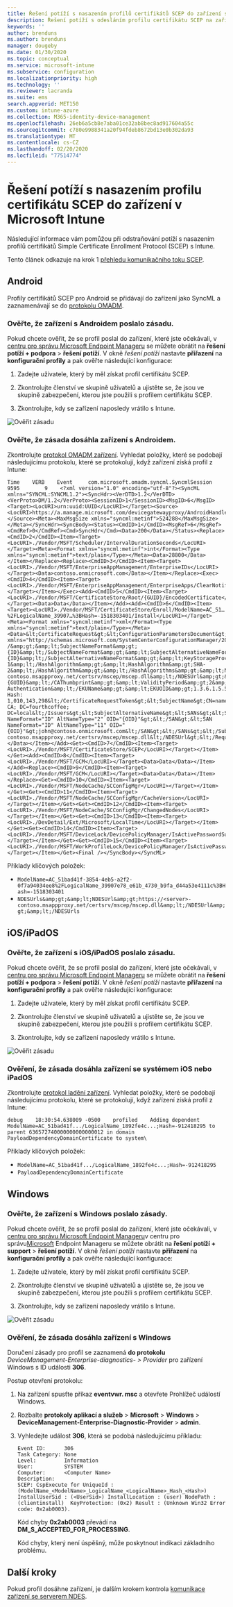 ```yaml
---
title: Řešení potíží s nasazením profilů certifikátů SCEP do zařízení s Microsoft Intune | Microsoft Docs
description: Řešení potíží s odesláním profilu certifikátu SCEP na zařízení pomocí Intune
keywords: ''
author: brenduns
ms.author: brenduns
manager: dougeby
ms.date: 01/30/2020
ms.topic: conceptual
ms.service: microsoft-intune
ms.subservice: configuration
ms.localizationpriority: high
ms.technology: ''
ms.reviewer: lacranda
ms.suite: ems
search.appverid: MET150
ms.custom: intune-azure
ms.collection: M365-identity-device-management
ms.openlocfilehash: 26eb6a5cb8e7aba01ce32ab8bec8ad917604a55c
ms.sourcegitcommit: c780e9988341a20f94fdeb8672bd13e0b302da93
ms.translationtype: MT
ms.contentlocale: cs-CZ
ms.lasthandoff: 02/20/2020
ms.locfileid: "77514774"
---
```

# <a name="troubleshoot-deployment-of-a-scep-certificate-profile-to-devices-in-microsoft-intune"></a>Řešení potíží s nasazením profilu certifikátu SCEP do zařízení v Microsoft Intune

Následující informace vám pomůžou při odstraňování potíží s nasazením profilů certifikátů Simple Certificate Enrollment Protocol (SCEP) s Intune.

Tento článek odkazuje na krok 1 [přehledu komunikačního toku SCEP](troubleshoot-scep-certificate-profiles.md).


## <a name="android"></a>Android

Profily certifikátů SCEP pro Android se přidávají do zařízení jako SyncML a zaznamenávají se do [protokolu OMADM](troubleshoot-scep-certificate-profiles.md#logs-for-android-devices).

### <a name="validate-that-the-android-device-was-sent-the-policy"></a>Ověřte, že zařízení s Androidem poslalo zásadu.

Pokud chcete ověřit, že se profil poslal do zařízení, které jste očekávali, v [centru pro správu Microsoft Endpoint Manageru](https://go.microsoft.com/fwlink/?linkid=2109431) se můžete obrátit na **řešení potíží + podpora** > **řešení potíží**.  V okně *řešení potíží* nastavte **přiřazení** na **konfigurační profily** a pak ověřte následující konfigurace:

1. Zadejte uživatele, který by měl získat profil certifikátu SCEP.

2. Zkontrolujte členství ve skupině uživatelů a ujistěte se, že jsou ve skupině zabezpečení, kterou jste použili s profilem certifikátu SCEP.

3. Zkontrolujte, kdy se zařízení naposledy vrátilo s Intune.

![Ověřit zásadu](../protect/media/troubleshoot-scep-certificate-profile-deployment/validate-policy-android.png)

### <a name="validate-the-policy-reached-the-android-device"></a>Ověřte, že zásada dosáhla zařízení s Androidem.

Zkontrolujte [protokol OMADM zařízení](troubleshoot-scep-certificate-profiles.md#logs-for-android-devices). Vyhledat položky, které se podobají následujícímu protokolu, které se protokolují, když zařízení získá profil z Intune:

```
Time    VERB    Event     com.microsoft.omadm.syncml.SyncmlSession     9595        9    <?xml version="1.0" encoding="utf-8"?><SyncML xmlns="SYNCML:SYNCML1.2"><SyncHdr><VerDTD>1.2</VerDTD><VerProto>DM/1.2</VerProto><SessionID>1</SessionID><MsgID>6</MsgID><Target><LocURI>urn:uuid:UUID</LocURI></Target><Source><LocURI>https://a.manage.microsoft.com/devicegatewayproxy/AndroidHandler.ashx</LocURI></Source><Meta><MaxMsgSize xmlns="syncml:metinf">524288</MaxMsgSize></Meta></SyncHdr><SyncBody><Status><CmdID>1</CmdID><MsgRef>6</MsgRef><CmdRef>0</CmdRef><Cmd>SyncHdr</Cmd><Data>200</Data></Status><Replace><CmdID>2</CmdID><Item><Target><LocURI>./Vendor/MSFT/Scheduler/IntervalDurationSeconds</LocURI></Target><Meta><Format xmlns="syncml:metinf">int</Format><Type xmlns="syncml:metinf">text/plain</Type></Meta><Data>28800</Data></Item></Replace><Replace><CmdID>3</CmdID><Item><Target><LocURI>./Vendor/MSFT/EnterpriseAppManagement/EnterpriseIDs</LocURI></Target><Data>contoso.onmicrosoft.com</Data></Item></Replace><Exec><CmdID>4</CmdID><Item><Target><LocURI>./Vendor/MSFT/EnterpriseAppManagement/EnterpriseApps/ClearNotifications</LocURI></Target></Item></Exec><Add><CmdID>5</CmdID><Item><Target><LocURI>./Vendor/MSFT/CertificateStore/Root/{GUID}/EncodedCertificate</LocURI></Target><Data>Data</Data></Item></Add><Add><CmdID>6</CmdID><Item><Target><LocURI>./Vendor/MSFT/CertificateStore/Enroll/ModelName=AC_51…%2FLogicalName_39907…%3BHash=-1518303401/Install</LocURI></Target><Meta><Format xmlns="syncml:metinf">xml</Format><Type xmlns="syncml:metinf">text/plain</Type></Meta><Data>&lt;CertificateRequest&gt;&lt;ConfigurationParametersDocument&gt;&amp;lt;ConfigurationParameters xmlns="http://schemas.microsoft.com/SystemCenterConfigurationManager/2012/03/07/CertificateEnrollment/ConfigurationParameters"&amp;gt;&amp;lt;ExpirationThreshold&amp;gt;20&amp;lt;/ExpirationThreshold&amp;gt;&amp;lt;RetryCount&amp;gt;3&amp;lt;/RetryCount&amp;gt;&amp;lt;RetryDelay&amp;gt;1&amp;lt;/RetryDelay&amp;gt;&amp;lt;TemplateName /&amp;gt;&amp;lt;SubjectNameFormat&amp;gt;{ID}&amp;lt;/SubjectNameFormat&amp;gt;&amp;lt;SubjectAlternativeNameFormat&amp;gt;{ID}&amp;lt;/SubjectAlternativeNameFormat&amp;gt;&amp;lt;KeyStorageProviderSetting&amp;gt;0&amp;lt;/KeyStorageProviderSetting&amp;gt;&amp;lt;KeyUsage&amp;gt;32&amp;lt;/KeyUsage&amp;gt;&amp;lt;KeyLength&amp;gt;2048&amp;lt;/KeyLength&amp;gt;&amp;lt;HashAlgorithms&amp;gt;&amp;lt;HashAlgorithm&amp;gt;SHA-1&amp;lt;/HashAlgorithm&amp;gt;&amp;lt;HashAlgorithm&amp;gt;SHA-2&amp;lt;/HashAlgorithm&amp;gt;&amp;lt;/HashAlgorithms&amp;gt;&amp;lt;NDESUrls&amp;gt;&amp;lt;NDESUrl&amp;gt;https://breezeappproxy-contoso.msappproxy.net/certsrv/mscep/mscep.dll&amp;lt;/NDESUrl&amp;gt;&amp;lt;/NDESUrls&amp;gt;&amp;lt;CAThumbprint&amp;gt;{GUID}&amp;lt;/CAThumbprint&amp;gt;&amp;lt;ValidityPeriod&amp;gt;2&amp;lt;/ValidityPeriod&amp;gt;&amp;lt;ValidityPeriodUnit&amp;gt;Years&amp;lt;/ValidityPeriodUnit&amp;gt;&amp;lt;EKUMapping&amp;gt;&amp;lt;EKUMap&amp;gt;&amp;lt;EKUName&amp;gt;Client Authentication&amp;lt;/EKUName&amp;gt;&amp;lt;EKUOID&amp;gt;1.3.6.1.5.5.7.3.2&amp;lt;/EKUOID&amp;gt;&amp;lt;/EKUMap&amp;gt;&amp;lt;/EKUMapping&amp;gt;&amp;lt;/ConfigurationParameters&amp;gt;&lt;/ConfigurationParametersDocument&gt;&lt;RequestParameters&gt;&lt;CertificateRequestToken&gt;PENlcnRFbn... Hash: 1,010,143,298&lt;/CertificateRequestToken&gt;&lt;SubjectName&gt;CN=name&lt;/SubjectName&gt;&lt;Issuers&gt;CN=FourthCoffee CA; DC=fourthcoffee; DC=local&lt;/Issuers&gt;&lt;SubjectAlternativeName&gt;&lt;SANs&gt;&lt;SAN NameFormat="ID" AltNameType="2" OID="{OID}"&gt;&lt;/SAN&gt;&lt;SAN NameFormat="ID" AltNameType="11" OID="{OID}"&gt;john@contoso.onmicrosoft.com&lt;/SAN&gt;&lt;/SANs&gt;&lt;/SubjectAlternativeName&gt;&lt;NDESUrl&gt;https://breezeappproxy-contoso.msappproxy.net/certsrv/mscep/mscep.dll&lt;/NDESUrl&gt;&lt;/RequestParameters&gt;&lt;/CertificateRequest&gt;</Data></Item></Add><Get><CmdID>7</CmdID><Item><Target><LocURI>./Vendor/MSFT/CertificateStore/SCEP</LocURI></Target></Item></Get><Add><CmdID>8</CmdID><Item><Target><LocURI>./Vendor/MSFT/GCM</LocURI></Target><Data>Data</Data></Item></Add><Replace><CmdID>9</CmdID><Item><Target><LocURI>./Vendor/MSFT/GCM</LocURI></Target><Data>Data</Data></Item></Replace><Get><CmdID>10</CmdID><Item><Target><LocURI>./Vendor/MSFT/NodeCache/SCConfigMgr</LocURI></Target></Item></Get><Get><CmdID>11</CmdID><Item><Target><LocURI>./Vendor/MSFT/NodeCache/SCConfigMgr/CacheVersion</LocURI></Target></Item></Get><Get><CmdID>12</CmdID><Item><Target><LocURI>./Vendor/MSFT/NodeCache/SCConfigMgr/ChangedNodes</LocURI></Target></Item></Get><Get><CmdID>13</CmdID><Item><Target><LocURI>./DevDetail/Ext/Microsoft/LocalTime</LocURI></Target></Item></Get><Get><CmdID>14</CmdID><Item><Target><LocURI>./Vendor/MSFT/DeviceLock/DevicePolicyManager/IsActivePasswordSufficient</LocURI></Target></Item></Get><Get><CmdID>15</CmdID><Item><Target><LocURI>./Vendor/MSFT/WorkProfileLock/DevicePolicyManager/IsActivePasswordSufficient</LocURI></Target></Item></Get><Final /></SyncBody></SyncML>
```

Příklady klíčových položek:

- `ModelName=AC_51bad41f-3854-4eb5-a2f2-0f7a94034ee8%2FLogicalName_39907e78_e61b_4730_b9fa_d44a53e4111c%3BHash=-1518303401`
- `NDESUrls&amp;gt;&amp;lt;NDESUrl&amp;gt;https://<server>-contoso.msappproxy.net/certsrv/mscep/mscep.dll&amp;lt;/NDESUrl&amp;gt;&amp;lt;/NDESUrls`

## <a name="iosipados"></a>iOS/iPadOS

### <a name="validate-that-the-iosipados-device-was-sent-the-policy"></a>Ověřte, že zařízení s iOS/iPadOS poslalo zásadu.

Pokud chcete ověřit, že se profil poslal do zařízení, které jste očekávali, v [centru pro správu Microsoft Endpoint Manageru](https://go.microsoft.com/fwlink/?linkid=2109431) se můžete obrátit na **řešení potíží + podpora** > **řešení potíží**.  V okně *řešení potíží* nastavte **přiřazení** na **konfigurační profily** a pak ověřte následující konfigurace:

1. Zadejte uživatele, který by měl získat profil certifikátu SCEP.

2. Zkontrolujte členství ve skupině uživatelů a ujistěte se, že jsou ve skupině zabezpečení, kterou jste použili s profilem certifikátu SCEP.

3. Zkontrolujte, kdy se zařízení naposledy vrátilo s Intune.

![Ověřit zásadu](../protect/media/troubleshoot-scep-certificate-profile-deployment/validate-policy-ios.png)

### <a name="validate-the-policy-reached-the-ios-or-ipados-device"></a>Ověření, že zásada dosáhla zařízení se systémem iOS nebo iPadOS

Zkontrolujte [protokol ladění zařízení](troubleshoot-scep-certificate-profiles.md#logs-for-ios-and-ipados-devices). Vyhledat položky, které se podobají následujícímu protokolu, které se protokolují, když zařízení získá profil z Intune:

```
debug    18:30:54.638009 -0500    profiled    Adding dependent ModelName=AC_51bad41f.../LogicalName_1892fe4c...;Hash=-912418295 to parent 636572740000000000000012 in domain PayloadDependencyDomainCertificate to system\
```

Příklady klíčových položek:

- `ModelName=AC_51bad41f.../LogicalName_1892fe4c...;Hash=-912418295`
- `PayloadDependencyDomainCertificate`

## <a name="windows"></a>Windows

### <a name="validate-that-the-windows-device-was-sent-the-policy"></a>Ověřte, že zařízení s Windows poslalo zásady.

Pokud chcete ověřit, že se profil poslal do zařízení, které jste očekávali, v [centru pro správu Microsoft Endpoint Manageru](https://go.microsoft.com/fwlink/?linkid=2109431)v centru pro správu[Microsoft](https://go.microsoft.com/fwlink/?linkid=2109431) Endpoint Manageru se můžete obrátit na **řešení potíží + support** > **řešení potíží**.  V okně *řešení potíží* nastavte **přiřazení** na **konfigurační profily** a pak ověřte následující konfigurace:

1. Zadejte uživatele, který by měl získat profil certifikátu SCEP.

2. Zkontrolujte členství ve skupině uživatelů a ujistěte se, že jsou ve skupině zabezpečení, kterou jste použili s profilem certifikátu SCEP.

3. Zkontrolujte, kdy se zařízení naposledy vrátilo s Intune.

![Ověřit zásadu](../protect/media/troubleshoot-scep-certificate-profile-deployment/validate-policy-windows.png)

### <a name="validate-the-policy-reached-the-windows-device"></a>Ověření, že zásada dosáhla zařízení s Windows

Doručení zásady pro profil se zaznamená **do protokolu** *DeviceManagement-Enterprise-diagnostics- > Provider* pro zařízení Windows s ID události **306**. 

Postup otevření protokolu:

1. Na zařízení spusťte příkaz **eventvwr. msc** a otevřete Prohlížeč událostí Windows.

2. Rozbalte **protokoly aplikací a služeb** > **Microsoft** > **Windows** > **DeviceManagement-Enterprise-Diagnostic-Provider** > **admin**.

3. Vyhledejte událost **306**, která se podobá následujícímu příkladu:

   ```
   Event ID:      306
   Task Category: None
   Level:         Information
   User:          SYSTEM
   Computer:      <Computer Name>
   Description:
   SCEP: CspExecute for UniqueId : (ModelName_<ModelName>_LogicalName_<LogicalName>_Hash_<Hash>) InstallUserSid : (<UserSid>) InstallLocation : (user) NodePath : (clientinstall)  KeyProtection: (0x2) Result : (Unknown Win32 Error code: 0x2ab0003).
   ```

   Kód chyby **0x2ab0003** převádí na **DM_S_ACCEPTED_FOR_PROCESSING**.

   Kód chyby, který není úspěšný, může poskytnout indikaci základního problému.

## <a name="next-steps"></a>Další kroky

Pokud profil dosáhne zařízení, je dalším krokem kontrola [komunikace zařízení se serverem NDES](troubleshoot-scep-certificate-device-to-ndes.md).
